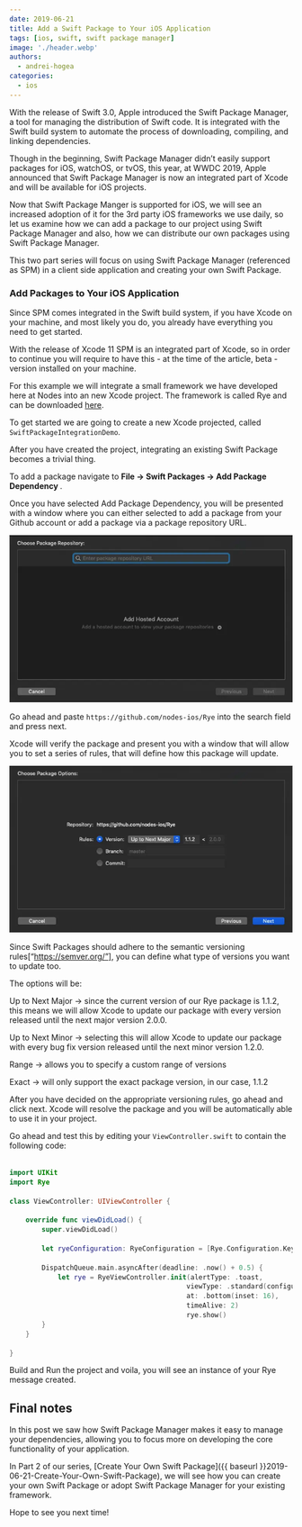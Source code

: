 ```yaml
---
date: 2019-06-21
title: Add a Swift Package to Your iOS Application
tags: [ios, swift, swift package manager]
image: './header.webp'
authors:
  - andrei-hogea
categories:
  - ios
---
```


With the release of Swift 3.0, Apple introduced the Swift Package Manager, a tool for managing the distribution of Swift code. It is integrated with the Swift build system to automate the process of downloading, compiling, and linking dependencies.

Though in the beginning, Swift Package Manager didn’t easily support packages for iOS, watchOS, or tvOS, this year, at WWDC 2019, Apple announced that Swift Package Manager is now an integrated part of Xcode and will be available for iOS projects.

Now that Swift Package Manger is supported for iOS, we will see an increased adoption of it for the 3rd party iOS frameworks we use daily, so let us examine how we can add a package to our project using Swift Package Manager and also, how we can distribute our own packages using Swift Package Manager.

This two part series will focus on using Swift Package Manager (referenced as SPM) in a client side application and creating your own Swift Package.

### Add Packages to Your iOS Application

Since SPM comes integrated in the Swift build system, if you have Xcode on your machine, and most likely you do, you already have everything you need to get started.

With the release of Xcode 11 SPM is an integrated part of Xcode, so in order to continue you will require to have this - at the time of the article, beta - version installed on your machine.

For this example we will integrate a small framework we have developed here at Nodes into an new Xcode project. The framework is called Rye and can be downloaded [here](https://github.com/nodes-ios/Rye).

To get started we are going to create a new Xcode projected, called `SwiftPackageIntegrationDemo`.

After you have created the project, integrating an existing Swift Package becomes a trivial thing.

To add a package navigate to <b>File -> Swift Packages -> Add Package Dependency </b>.

Once you have selected Add Package Dependency, you will be presented with a window where you can either selected to add a package from your Github account or add a package via a package repository URL.

![](1.webp)

Go ahead and paste `https://github.com/nodes-ios/Rye` into the search field and press next.

Xcode will verify the package and present you with a window that will allow you to set a series of rules, that will define how this package will update.

![](2.webp)

Since Swift Packages should adhere to the semantic versioning rules[“https://semver.org/”], you can define what type of versions you want to update too.

The options will be:

Up to Next Major -> since the current version of our Rye package is 1.1.2, this means we will allow Xcode to update our package with every version released until the next major version 2.0.0.

Up to Next Minor -> selecting this will allow Xcode to update our package with every bug fix version released until the next minor version 1.2.0.

Range -> allows you to specify a custom range of versions

Exact -> will only support the exact package version, in our case, 1.1.2

After you have decided on the appropriate versioning rules, go ahead and click next. Xcode will resolve the package and you will be automatically able to use it in your project.

Go ahead and test this by editing your `ViewController.swift` to contain the following code:

```swift

import UIKit
import Rye

class ViewController: UIViewController {

    override func viewDidLoad() {
        super.viewDidLoad()

        let ryeConfiguration: RyeConfiguration = [Rye.Configuration.Key.text: "Message for the user"]

        DispatchQueue.main.asyncAfter(deadline: .now() + 0.5) {
            let rye = RyeViewController.init(alertType: .toast,
                                            viewType: .standard(configuration: ryeConfiguration),
                                            at: .bottom(inset: 16),
                                            timeAlive: 2)
                                            rye.show()
        }
    }

}

```

Build and Run the project and voila, you will see an instance of your Rye message created.

## Final notes

In this post we saw how Swift Package Manager makes it easy to manage your dependencies, allowing you to focus more on developing the core functionality of your application.

In Part 2 of our series, [Create Your Own Swift Package]({{ baseurl }}2019-06-21-Create-Your-Own-Swift-Package), we will see how you can create your own Swift Package or adopt Swift Package Manager for your existing framework.

Hope to see you next time!
